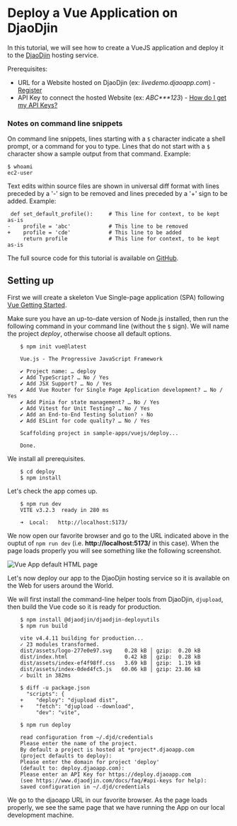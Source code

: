 Deploy a Vue Application on DjaoDjin
====================================

In this tutorial, we will see how to create  a VueJS application
and deploy it to the [DjaoDjin](https://www.djaodjin.com/) hosting service.

Prerequisites:

- URL for a Website hosted on DjaoDjin (ex: _livedemo.djaoapp.com_) -
[Register](https://www.djaodjin.com/register/)
- API Key to connect the hosted Website (ex: _ABC***123_) -
[How do I get my API Keys?](https://www.djaodjin.com/docs/faq/#api-keys)

### Notes on command line snippets

On command line snippets, lines starting with a `$` character indicate
a shell prompt, or a command for you to type. Lines that do not start
with a `$` character show a sample output from that command.
Example:

    $ whoami
    ec2-user

Text edits within source files are shown in universal diff format with lines
preceded by a '-' sign to be removed and lines preceded by a '+' sign to be
added. Example:

     def set_default_profile():     # This line for context, to be kept as-is
    -    profile = 'abc'            # This line to be removed
    +    profile = 'cde'            # This line to be added
         return profile             # This line for context, to be kept as-is

The full source code for this tutorial is available on
[GitHub](https://github.com/djaodjin/sample-apps/tree/main/vuejs/deploy).


Setting up
----------

First we will create a skeleton Vue Single-page application (SPA)
following [Vue Getting Started](https://vuejs.org/guide/quick-start.html).

Make sure you have an up-to-date version of Node.js installed, then run
the following command in your command line (without the `$` sign). We will
name the project <em>deploy</em>, otherwise choose all default options.

```console
    $ npm init vue@latest

    Vue.js - The Progressive JavaScript Framework

    ✔ Project name: … deploy
    ✔ Add TypeScript? … No / Yes
    ✔ Add JSX Support? … No / Yes
    ✔ Add Vue Router for Single Page Application development? … No / Yes
    ✔ Add Pinia for state management? … No / Yes
    ✔ Add Vitest for Unit Testing? … No / Yes
    ✔ Add an End-to-End Testing Solution? › No
    ✔ Add ESLint for code quality? … No / Yes

    Scaffolding project in sample-apps/vuejs/deploy...

    Done.
```

We install all prerequisites.

```console
    $ cd deploy
    $ npm install
```

Let's check the app comes up.

```console
    $ npm run dev
    VITE v3.2.3  ready in 280 ms

    ➜  Local:   http://localhost:5173/
```

We now open our favorite browser and go to the URL indicated above
in the ouptut of `npm run dev` (i.e. <strong>http://localhost:5173/</strong>
in this case). When the page loads properly
you will see something like the following screenshot.

![Vue App default HTML page](https://www.djaodjin.com/static/img/docs/tutorials/vuejs-deploy-1.png "Vue App default HTML page")

Let's now deploy our app to the DjaoDjin hosting service so it is available
on the Web for users around the World.

We will first install the command-line helper tools from DjaoDjin,
<code>djupload</code>, then build the Vue code so it is ready for production.

```console
    $ npm install @djaodjin/djaodjin-deployutils
    $ npm run build

    vite v4.4.11 building for production...
    ✓ 23 modules transformed.
    dist/assets/logo-277e0e97.svg    0.28 kB │ gzip:  0.20 kB
    dist/index.html                  0.42 kB │ gzip:  0.28 kB
    dist/assets/index-ef4f98ff.css   3.69 kB │ gzip:  1.19 kB
    dist/assets/index-0ded4fc5.js   60.06 kB │ gzip: 23.86 kB
    ✓ built in 382ms

    $ diff -u package.json
      "scripts": {
    +    "deploy": "djupload dist",
    +    "fetch": "djupload --download",
         "dev": "vite",

    $ npm run deploy

    read configuration from ~/.djd/credentials
    Please enter the name of the project.
    By default a project is hosted at *project*.djaoapp.com
    (project defaults to deploy):
    Please enter the domain for project 'deploy'
    (default to: deploy.djaoapp.com):
    Please enter an API Key for https://deploy.djaoapp.com
    (see https://www.djaodjin.com/docs/faq/#api-keys for help):
    saved configuration in ~/.djd/credentials
```

We go to the djaoapp URL in our favorite browser. As the page loads properly,
we see the same page that we have running the App on our local development
machine.
